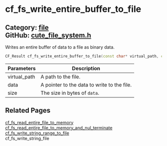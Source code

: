 [//]: # (This file is automatically generated by Cute Framework's docs parser.)
[//]: # (Do not edit this file by hand!)
[//]: # (See: https://github.com/RandyGaul/cute_framework/blob/master/samples/docs_parser.cpp)
[](../header.md ':include')

# cf_fs_write_entire_buffer_to_file

Category: [file](/api_reference?id=file)  
GitHub: [cute_file_system.h](https://github.com/RandyGaul/cute_framework/blob/master/include/cute_file_system.h)  
---

Writes an entire buffer of data to a file as binary data.

```cpp
CF_Result cf_fs_write_entire_buffer_to_file(const char* virtual_path, const void* data, size_t size);
```

Parameters | Description
--- | ---
virtual_path | A path to the file.
data | A pointer to the data to write to the file.
size | The size in bytes of `data`.

## Related Pages

[cf_fs_read_entire_file_to_memory](/file/cf_fs_read_entire_file_to_memory.md)  
[cf_fs_read_entire_file_to_memory_and_nul_terminate](/file/cf_fs_read_entire_file_to_memory_and_nul_terminate.md)  
[cf_fs_write_string_range_to_file](/file/cf_fs_write_string_range_to_file.md)  
cf_fs_write_string_file  
